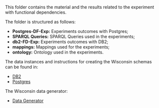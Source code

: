 This folder contains the material and the results related to the experiment with functional dependencies.

The folder is structured as follows:

- **Postgres-DF-Exp:** Experiments outcomes with Postgres;
- **SPARQL Queries:** SPARQL Queries used in the experiments;
- **db2-FD-Exp:** Experiments outcomes with DB2;
- **mappings:** Mappings used for the experiments;
- **ontology:** Ontology used in the experiments.

The data instances and instructions for creating the Wisconsin schemas can be found in:

- [DB2](https://github.com/ontop/ontop-examples/tree/master/vldb-2015/CTE%20Experiments/Wisconsin/wisconsinDB2/dbCreateStatements/DB2CreateOntowis)
- [Postgres](https://github.com/ontop/ontop-examples/tree/master/vldb-2015/CTE%20Experiments/Wisconsin/wisconsinPostgres/dbCreateStatements/PostgresCreateOntowis)

The Wisconsin data generator:

- [Data Generator](https://github.com/ontop/ontop-examples/tree/master/vldb-2015/CTE%20Experiments/Wisconsin/wisconsinDataGenerator)
